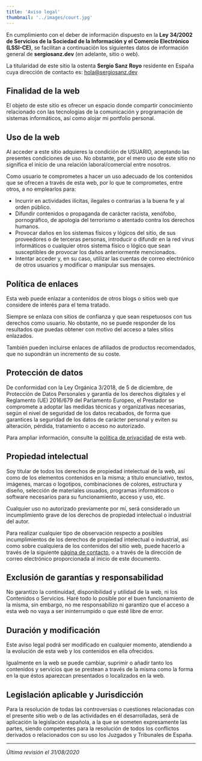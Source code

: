 ```yaml
---
title: 'Aviso legal'
thumbnail: '../images/court.jpg'
---
```


En cumplimiento con el deber de información dispuesto en la **Ley 34/2002 de Servicios de la Sociedad de la Información y el Comercio Electrónico (LSSI-CE)**, se facilitan a continuación los siguientes datos de información general de **sergiosanz.dev** (en adelante, sitio o web).

La titularidad de este sitio la ostenta **Sergio Sanz Royo** residente en España cuya dirección de contacto es: [hola@sergiosanz.dev](mailto:hola@sergiosanz.dev)

## Finalidad de la web

El objeto de este sitio es ofrecer un espacio donde compartir conocimiento relacionado con las tecnologías de la comunicación y programación de sistemas informáticos, así como alojar mi portfolio personal.

## Uso de la web

Al acceder a este sitio adquieres la condición de USUARIO, aceptando las presentes condiciones de uso. No obstante, por el mero uso de este sitio no significa el inicio de una relación laboral/comercial entre nosotros.

Como usuario te comprometes a hacer un uso adecuado de los contenidos que se ofrecen a través de esta web, por lo que te comprometes, entre otros, a no emplearlos para:

* Incurrir en actividades ilícitas, ilegales o contrarias a la buena fe y al orden público.
* Difundir contenidos o propaganda de carácter racista, xenófobo, pornográfico, de apología del terrorismo o atentado contra los derechos humanos.
* Provocar daños en los sistemas físicos y lógicos del sitio, de sus proveedores o de terceras personas, introducir o difundir en la red virus informáticos o cualquier otros sistema físico o lógico que sean susceptibles de provocar los daños anteriormente mencionados.
* Intentar acceder y, en su caso, utilizar las cuentas de correo electrónico de otros usuarios y modificar o manipular sus mensajes.

## Política de enlaces

Esta web puede enlazar a contenidos de otros blogs o sitios web que considere de interés para el tema tratado.

Siempre se enlaza con sitios de confianza y que sean respetuosos con tus derechos como usuario. No obstante, no se puede responder de los resultados que puedas obtener con motivo del acceso a tales sitios enlazados.

También pueden incluirse enlaces de afiliados de productos recomendados, que no supondrán un incremento de su coste.

## Protección de datos

De conformidad con la Ley Orgánica 3/2018, de 5 de diciembre, de Protección de Datos Personales y garantía de los derechos digitales y el Reglamento (UE) 2016/679 del Parlamento Europeo, el Prestador se compromete a adoptar las medidas técnicas y organizativas necesarias, según el nivel de seguridad de los datos recabados, de forma que garantices la seguridad de los datos de carácter personal y eviten su alteración, pérdida, tratamiento o acceso no autorizado.

Para ampliar información, consulte la [política de privacidad](/politica-privacidad/) de esta web.

## Propiedad intelectual

Soy titular de todos los derechos de propiedad intelectual de la web, así como de los elementos contenidos en la misma; a título enunciativo, textos, imágenes, marcas o logotipos, combinaciones de colores, estructura y diseño, selección de materiales usuados, programas informáticos o software necesarios para su funcionamiento, acceso y uso, etc.

Cualquier uso no autorizado previamente por mí, será considerado un incumplimiento grave de los derechos de propiedad intelectual o industrial del autor.

Para realizar cualquier tipo de observación respecto a posibles incumplimientos de los derechos de propiedad intelectual o industrial, así como sobre cualquiera de los contenidos del sitio web, puede hacerlo a través de la siguiente [página de contacto](/contacto/), o a través de la dirección de correo electrónico proporcionada al inicio de este documento.

## Exclusión de garantías y responsabilidad

No garantizo la continuidad, disponibilidad y utilidad de la web, ni los Contenidos o Servicios. Haré todo lo posible por el buen funcionamiento de la misma, sin embargo, no me responsabilizo ni garantizo que el acceso a esta web no vaya a ser ininterrumpido o que esté libre de error.

## Duración y modificación

Este aviso legal podrá ser modificado en cualquier momento, atendiendo a la evolución de esta web y los contenidos en ella ofrecidos.

Igualmente en la web se puede cambiar, suprimir o añadir tanto los contenidos y servicios que se prestean a través de la misma como la forma en la que éstos aparezcan presentados o localizados en la web.

## Legislación aplicable y Jurisdicción

Para la resolución de todas las controversias o cuestiones relacionadas con el presente sitio web o de las actividades en él desarrolladas, será de aplicación la legislación española, a la que se someten expresamente las partes, siendo competentes para la resolución de todos los conflictos derivados o relacionados con su uso los Juzgados y Tribunales de España.

* * *

*Última revisión el 31/08/2020*
